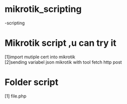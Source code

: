 # mikrotik_scripting
-scripting
# Mikrotik script ,u can try it

[1]import mutiple cert  into mikrotik 
<br/>
[2]sending variabel json mikrotik with tool fetch http post

# Folder script 
[1] file.php 

